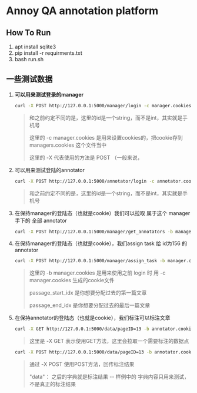 # Annoy QA annotation platform

## How To Run
1. apt install sqlite3
2. pip install -r requirments.txt
3. bash run.sh

## 一些测试数据

1. **可以用来测试登录的manager**
   
    ```bash
    curl -X POST http://127.0.0.1:5000/manager/login -c manager.cookies -H 'Content-Type: application/json' -d '{"id":"110","token":"password"}'
    ```
    > 和之前约定不同的是，这里的id是一个string，而不是int，其实就是手机号
    >
    > 这里的 -c manager.cookies 是用来设置cookies的，把cookie存到managers.cookies 这个文件当中
    >
    > 这里的 -X 代表使用的方法是 POST （一般来说，

2. 可以用来测试登陆的annotator

    ```bash
    curl -X POST http://127.0.0.1:5000/annotator/login -c annotator.cookies -H 'Content-Type: application/json' -d '{"id":"156","token":"password"}'
    ```
    > 和之前约定不同的是，这里的id是一个string，而不是int，其实就是手机号

3. 在保持manager的登陆态（也就是cookie）我们可以拉取 属于这个 manager 手下的 全部 annotator
    ```bash
    curl -X POST http://127.0.0.1:5000/manager/get_annotators -b manager.cookies
    ```

4. 在保持manager的登陆态（也就是cookie），我们assign task 给 id为156 的annotator

    ```bash
    curl -X POST http://127.0.0.1:5000/manager/assign_task -b manager.cookies  -H 'Content-Type: application/json' -d '{"annotator_id":"156","passage_start_idx":11,"passage_end_idx":13}'
    ```
    > 这里的 -b manager.cookies 是用来使用之前 login 时 用 -c manager.cookies 生成的cookie文件
    >
    > passage_start_idx 是你想要分配过去的第一篇文章
    >
    > passage_end_idx 是你想要分配过去的最后一篇文章


5. 在保持annotator的登陆态（也就是cookie），我们标注可以标注文章 

    ```bash
    curl -X GET http://127.0.0.1:5000/data/pageID=13 -b annotator.cookies
    ```
    > 这里是 -X GET 表示使用GET方法，这里会拉取一个需要标注的数据点

    ```bash
    curl -X POST http://127.0.0.1:5000/data/pageID=13 -b annotator.cookies -H 'Content-Type: application/json' -d '{"data":{"id":"156","token":"password"}}'
    ```
    > 通过 -X POST 使用POST方法，回传标注结果
    >
    > "data"： 之后的字典就是标注结果 -- 样例中的 字典内容只用来测试，不是真正的标注结果

 